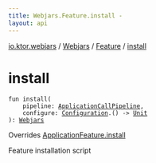 ```yaml
---
title: Webjars.Feature.install - 
layout: api
---
```


<div class='api-docs-breadcrumbs'><a href="../../index.html">io.ktor.webjars</a> / <a href="../index.html">Webjars</a> / <a href="index.html">Feature</a> / <a href="./install.html">install</a></div>

# install

<div class="signature"><code><span class="keyword">fun </span><span class="identifier">install</span><span class="symbol">(</span><br/>&nbsp;&nbsp;&nbsp;&nbsp;<span class="parameterName" id="io.ktor.webjars.Webjars.Feature$install(io.ktor.application.ApplicationCallPipeline, kotlin.Function1((io.ktor.webjars.Webjars.Configuration, kotlin.Unit)))/pipeline">pipeline</span><span class="symbol">:</span>&nbsp;<a href="../../../io.ktor.application/-application-call-pipeline/index.html"><span class="identifier">ApplicationCallPipeline</span></a><span class="symbol">, </span><br/>&nbsp;&nbsp;&nbsp;&nbsp;<span class="parameterName" id="io.ktor.webjars.Webjars.Feature$install(io.ktor.application.ApplicationCallPipeline, kotlin.Function1((io.ktor.webjars.Webjars.Configuration, kotlin.Unit)))/configure">configure</span><span class="symbol">:</span>&nbsp;<a href="../-configuration/index.html"><span class="identifier">Configuration</span></a><span class="symbol">.</span><span class="symbol">(</span><span class="symbol">)</span>&nbsp;<span class="symbol">-&gt;</span>&nbsp;<a href="https://kotlinlang.org/api/latest/jvm/stdlib/kotlin/-unit/index.html"><span class="identifier">Unit</span></a><br/><span class="symbol">)</span><span class="symbol">: </span><a href="../index.html"><span class="identifier">Webjars</span></a></code></div>

Overrides <a href="../../../io.ktor.application/-application-feature/install.html">ApplicationFeature.install</a>

Feature installation script


